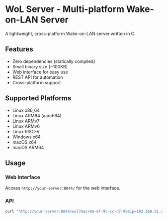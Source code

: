 # WoL Server - Multi-platform Wake-on-LAN Server

A lightweight, cross-platform Wake-on-LAN server written in C.

## Features

- Zero dependencies (statically compiled)
- Small binary size (~100KB)
- Web interface for easy use
- REST API for automation
- Cross-platform support

## Supported Platforms

- Linux x86_64
- Linux ARM64 (aarch64)
- Linux ARMv7
- Linux ARMv6
- Linux RISC-V
- Windows x64
- macOS x64
- macOS ARM64

## Usage

### Web Interface
Access `http://your-server:8044/` for the web interface.

### API
```bash
curl "http://your-server:8044/wol?mac=b6-6f-9c-cc-d7-99&ip=192.168.31.255"
